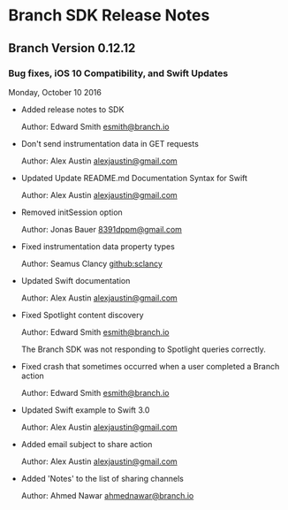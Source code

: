 
Branch SDK Release Notes
========================

Branch Version 0.12.12
----------------------
### Bug fixes, iOS 10 Compatibility, and Swift Updates

Monday, October 10 2016

* Added release notes to SDK

  Author: Edward Smith <esmith@branch.io>


* Don't send instrumentation data in GET requests

  Author: Alex Austin <alexjaustin@gmail.com>

    
* Updated Update README.md Documentation Syntax for Swift

  Author: Alex Austin <alexjaustin@gmail.com>


* Removed initSession option

  Author: Jonas Bauer <8391dppm@gmail.com>


* Fixed instrumentation data property types

  Author: Seamus Clancy <github:sclancy>


* Updated Swift documentation

  Author: Alex Austin <alexjaustin@gmail.com>

  
* Fixed Spotlight content discovery

  Author: Edward Smith <esmith@branch.io>

  The Branch SDK was not responding to Spotlight queries correctly.


* Fixed crash that sometimes occurred when a user completed a Branch action

  Author: Edward Smith <esmith@branch.io>

  
* Updated Swift example to Swift 3.0

  Author: Alex Austin <alexjaustin@gmail.com>


* Added email subject to share action

  Author: Alex Austin <alexjaustin@gmail.com>


* Added 'Notes' to the list of sharing channels

  Author: Ahmed Nawar <ahmednawar@branch.io>

